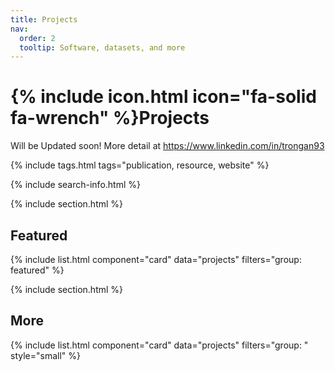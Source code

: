 ```yaml
---
title: Projects
nav:
  order: 2
  tooltip: Software, datasets, and more
---
```


# {% include icon.html icon="fa-solid fa-wrench" %}Projects

Will be Updated soon!
More detail at https://www.linkedin.com/in/trongan93

{% include tags.html tags="publication, resource, website" %}

{% include search-info.html %}

{% include section.html %}

## Featured

{% include list.html component="card" data="projects" filters="group: featured" %}

{% include section.html %}

## More

{% include list.html component="card" data="projects" filters="group: " style="small" %}
